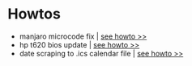 # Howtos

* manjaro microcode fix | [see howto >>](./manjaro_microcode_fix.md)
* hp t620 bios update | [see howto >>](./HP_T620_Bios_update.md)
* date scraping to .ics calendar file | [see howto >>](.date_scraping_to_ics.md) 

